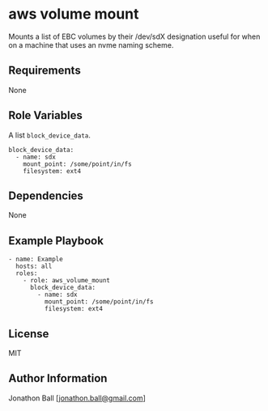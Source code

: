 aws volume mount
=========

Mounts a list of EBC volumes by their /dev/sdX designation useful for when on 
a machine that uses an nvme naming scheme.

Requirements
------------

None

Role Variables
--------------

A list `block_device_data`.

    block_device_data:
      - name: sdx
        mount_point: /some/point/in/fs
        filesystem: ext4

Dependencies
------------

None

Example Playbook
----------------

    - name: Example
      hosts: all
      roles:
        - role: aws_volume_mount
          block_device_data:
            - name: sdx
              mount_point: /some/point/in/fs
              filesystem: ext4

License
-------

MIT

Author Information
------------------

Jonathon Ball [jonathon.ball@gmail.com]